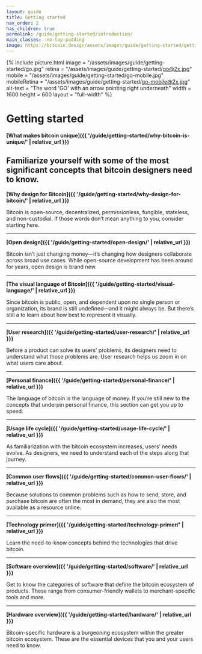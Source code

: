 ```yaml
---
layout: guide
title: Getting started
nav_order: 2
has_children: true
permalink: /guide/getting-started/introduction/
main_classes: -no-top-padding
image: https://bitcoin.design/assets/images/guide/getting-started/getting-started-preview.jpg
---
```


<!--

Editor's notes

A brief introduction and summary of all pages in this section. The idea is that readers
scan this page to get an overview of the section and then decide which topics to dive into.

Illustration sources

- https://www.figma.com/file/qzvCvqhSRx3Jq8aywaSjlr/Bitcoin-Design-Guide-Illustrations-CO?node-id=236%3A467

-->

{% include picture.html
   image = "/assets/images/guide/getting-started/go.jpg"
   retina = "/assets/images/guide/getting-started/go@2x.jpg"
   mobile = "/assets/images/guide/getting-started/go-mobile.jpg"
   mobileRetina = "/assets/images/guide/getting-started/go-mobile@2x.jpg"
   alt-text = "The word 'GO' with an arrow pointing right underneath"
   width = 1600
   height = 600
   layout = "full-width"
%}

# Getting started

**[What makes bitcoin unique]({{ '/guide/getting-started/why-bitcoin-is-unique/' | relative_url }})**

Familiarize yourself with some of the most significant concepts that bitcoin designers need to know.
---

**[Why design for Bitcoin]({{ '/guide/getting-started/why-design-for-bitcoin/' | relative_url }})**

Bitcoin is open-source, decentralized, permissionless, fungible, stateless, and non-custodial. If those words don’t mean anything to you, consider starting here.  

---

**[Open design]({{ '/guide/getting-started/open-design/' | relative_url }})**

Bitcoin isn’t just changing money—it’s changing how designers collaborate across broad use cases. While open-source development has been around for years, open design is brand new.

---

**[The visual language of Bitcoin]({{ '/guide/getting-started/visual-language/' | relative_url }})**

Since bitcoin is public, open, and dependent upon no single person or organization, its brand is still undefined—and it might always be. But there’s still a to learn about how best to represent it visually.

---

**[User research]({{ '/guide/getting-started/user-research/' | relative_url }})**

Before a product can solve its users’ problems, its designers need to understand what those problems are. User research helps us zoom in on what users care about.

---

**[Personal finance]({{ '/guide/getting-started/personal-finance/' | relative_url }})**

The language of bitcoin is the language of money. If you’re still new to the concepts that underpin personal finance, this section can get you up to speed.

---

**[Usage life cycle]({{ '/guide/getting-started/usage-life-cycle/' | relative_url }})**

As familiarization with the bitcoin ecosystem increases, users’ needs evolve. As designers, we need to understand each of the steps along that journey.

---

**[Common user flows]({{ '/guide/getting-started/common-user-flows/' | relative_url }})**

Because solutions to common problems such as how to send, store, and purchase bitcoin are often the most in demand, they are also the most available as a resource online.

---

**[Technology primer]({{ '/guide/getting-started/technology-primer/' | relative_url }})**

Learn the need-to-know concepts behind the technologies that drive bitcoin.

---

**[Software overview]({{ '/guide/getting-started/software/' | relative_url }})**

Get to know the categories of software that define the bitcoin ecosystem of products. These range from consumer-friendly wallets to merchant-specific tools and more.

---

**[Hardware overview]({{ '/guide/getting-started/hardware/' | relative_url }})**

Bitcoin-specific hardware is a burgeoning ecosystem within the greater bitcoin ecosystem. These are the essential devices that you and your users need to know.
